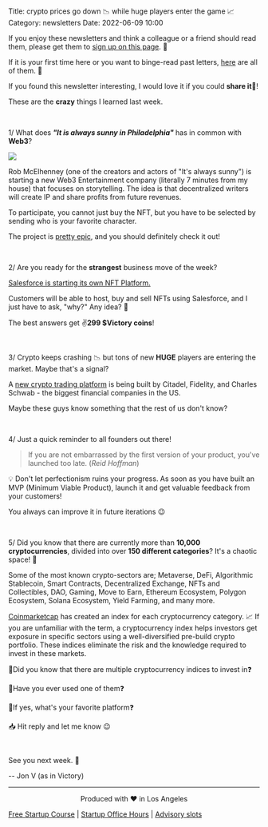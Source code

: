 Title: crypto prices go down 📉 while huge players enter the game 📈
Category: newsletters
Date: 2022-06-09 10:00


If you enjoy these newsletters and think a colleague or a friend should read them, please get them to [sign up on this page](https://jon.io/). 📝

If it is your first time here or you want to binge-read past letters, [here](https://jon.io/category/newsletters) are all of them. 📰

If you found this newsletter interesting, I would love it if you could **share it**🔗!

These are the **crazy** things I learned last week.

<br>

1/ What does _**"It is always sunny in Philadelphia"**_ has in common with **Web3**?

![](https://sendfoxprod.b-cdn.net/media/EjKyiKOERUleyEPZ8DclvaOsVMfjqYsdpB6mdTIJ16325)

Rob McElhenney (one of the creators and actors of "It's always sunny") is starting a new Web3 Entertainment company (literally 7 minutes from my house) that focuses on storytelling. The idea is that decentralized writers will create IP and share profits from future revenues.

To participate, you cannot just buy the NFT, but you have to be selected by sending who is your favorite character.

The project is [pretty epic](https://adimverse.com/), and you should definitely check it out!

<br>

2/ Are you ready for the **strangest** business move of the week?

[Salesforce is starting its own NFT Platform.](https://techcrunch.com/2022/06/08/salesforce-takes-crypto-plunge-with-new-nft-cloud/)

Customers will be able to host, buy and sell NFTs using Salesforce, and I just have to ask, "why?" Any idea? 🤔

The best answers get ✌️**299 $Victory coins**!

<br>

3/ Crypto keeps crashing 📉 but tons of new **HUGE** players are entering the market. Maybe that's a signal?

A [new crypto trading platform](https://www.bloomberg.com/news/articles/2022-06-07/citadel-securities-virtu-form-crypto-plan-with-fidelity-schwab) is being built by Citadel, Fidelity, and Charles Schwab - the biggest financial companies in the US.

Maybe these guys know something that the rest of us don't know?

<br>

4/ Just a quick reminder to all founders out there! 

> If you are not embarrassed by the first version of your product, you've launched too late.
> (_Reid Hoffman_)

💡 Don't let perfectionism ruins your progress. As soon as you have built an MVP (Minimum Viable Product), launch it and get valuable feedback from your customers!

You always can improve it in future iterations 😉

<br>

5/ Did you know that there are currently more than **10,000 cryptocurrencies**, divided into over **150 different categories**? It's a chaotic space! 🤯

Some of the most known crypto-sectors are; Metaverse, DeFi, Algorithmic Stablecoin, Smart Contracts, Decentralized Exchange, NFTs and Collectibles, DAO, Gaming, Move to Earn, Ethereum Ecosystem, Polygon Ecosystem, Solana Ecosystem, Yield Farming, and many more.

[Coinmarketcap](https://coinmarketcap.com/cryptocurrency-category/) has created an index for each cryptocurrency category. 📈 If you are unfamiliar with the term, a cryptocurrency index helps investors get exposure in specific sectors using a well-diversified pre-build crypto portfolio. These indices eliminate the risk and the knowledge required to invest in these markets.

🔹Did you know that there are multiple cryptocurrency indices to invest in❓

🔹Have you ever used one of them❓

🔹If yes, what's your favorite platform❓


📥 Hit reply and let me know 😉

<br>

See you next week. 🚀

-- Jon V (as in Victory)

---

<div align="center">
  Produced with ❤️ in Los Angeles
</div>


[Free Startup Course](https://jon.io/pages/built-to-fail) | [Startup Office Hours](https://jon.io/startup-office-hours) | [Advisory slots](https://jon.io/advisory)

